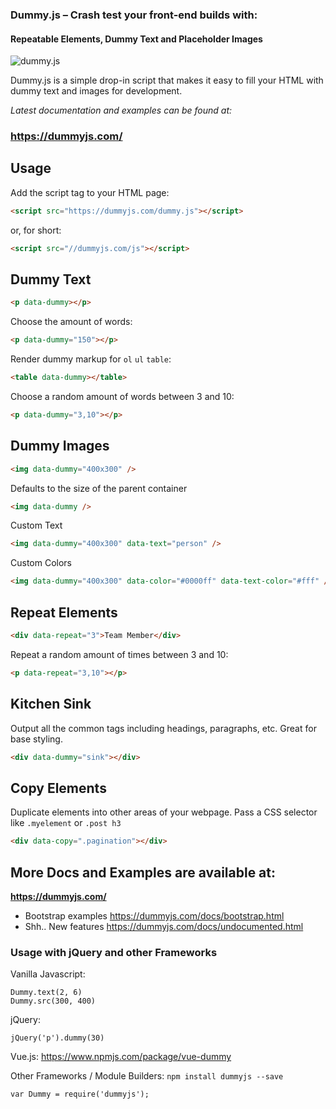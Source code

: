 
### Dummy.js – Crash test your front-end builds with:
#### Repeatable Elements, Dummy Text and Placeholder Images

![dummy.js](https://user-images.githubusercontent.com/1904774/31058166-1dade7b4-a6a4-11e7-8005-7c143fd3a60e.png)

Dummy.js is a simple drop-in script that makes it easy to fill your HTML with dummy text and images for development.


_Latest documentation and examples can be found at:_
### https://dummyjs.com/


## Usage

Add the script tag to your HTML page:

```HTML
<script src="https://dummyjs.com/dummy.js"></script>
```

or, for short:
```HTML
<script src="//dummyjs.com/js"></script>
```

## Dummy Text

```HTML
<p data-dummy></p>
```

Choose the amount of words:
```HTML
<p data-dummy="150"></p>
```

Render dummy markup for `ol` `ul` `table`:
```HTML
<table data-dummy></table>
```

Choose a random amount of words between 3 and 10:
```HTML
<p data-dummy="3,10"></p>
```

## Dummy Images


```HTML
<img data-dummy="400x300" />
```

Defaults to the size of the parent container
```HTML
<img data-dummy />
```

Custom Text
```HTML
<img data-dummy="400x300" data-text="person" />
```

Custom Colors
```HTML
<img data-dummy="400x300" data-color="#0000ff" data-text-color="#fff" />
```

## Repeat Elements

```HTML
<div data-repeat="3">Team Member</div>
```

Repeat a random amount of times between 3 and 10:
```HTML
<p data-repeat="3,10"></p>
```

## Kitchen Sink

Output all the common tags including headings, paragraphs, etc. Great for base styling.

```HTML
<div data-dummy="sink"></div>
```

## Copy Elements

Duplicate elements into other areas of your webpage. Pass a CSS selector like `.myelement` or `.post h3`

```HTML
<div data-copy=".pagination"></div>
```

## More Docs and Examples are available at:

**https://dummyjs.com/**

- Bootstrap examples https://dummyjs.com/docs/bootstrap.html
- Shh.. New features https://dummyjs.com/docs/undocumented.html

### Usage with jQuery and other Frameworks
Vanilla Javascript:
```JS
Dummy.text(2, 6)
Dummy.src(300, 400)
```

jQuery:
```JS
jQuery('p').dummy(30)
```

Vue.js:
https://www.npmjs.com/package/vue-dummy

Other Frameworks / Module Builders: `npm install dummyjs --save`
```JS
var Dummy = require('dummyjs');
```
